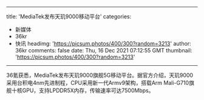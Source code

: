 
---
title: 'MediaTek发布天玑9000移动平台'
categories: 
 - 新媒体
 - 36kr
 - 快讯
headimg: 'https://picsum.photos/400/300?random=3213'
author: 36kr
comments: false
date: Thu, 16 Dec 2021 07:12:55 GMT
thumbnail: 'https://picsum.photos/400/300?random=3213'
---

<div>   
36氪获悉，MediaTek发布天玑9000旗舰5G移动平台。据官方介绍，天玑9000采用台积电4nm先进制程，CPU采用新一代Armv9架构，搭载Arm Mali-G710旗舰十核GPU，支持LPDDR5X内存，传输速率可达7500Mbps。  
</div>
            